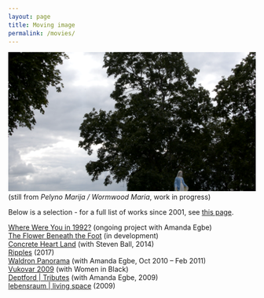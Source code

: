 ```yaml
---
layout: page
title: Moving image
permalink: /movies/
---
```


![](/images/screenshot.png)
(still from _Pelyno Marija / Wormwood Maria_, work in progress)
  
Below is a selection - for a full list of works since 2001, see [this page](https://rosedetivoli.github.io/all_works/).  
  
[Where Were You in 1992?](http://1992.maydayrooms.org) (ongoing project with Amanda Egbe)  
[The Flower Beneath the Foot](https://theflowerbeneaththefoot.com/) (in development)  
[Concrete Heart Land](http://concreteheartland.info) (with Steven Ball, 2014)  
[Ripples](https://rosedetivoli.github.io/april_showers/) (2017)  
[Waldron Panorama](https://rosedetivoli.github.io/waldron/) (with Amanda  Egbe, Oct 2010 – Feb 2011)  
[Vukovar 2009](https://rosedetivoli.github.io/vukovar/) (with Women in  Black)  
[Deptford | Tributes](https://player.vimeo.com/video/129543067) (with Amanda  Egbe, 2009)  
[lebensraum | living space](https://rosedetivoli.github.io/lebensraum/) (2009)  

  

